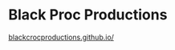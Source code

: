 # Black Proc Productions

[blackcrocproductions.github.io/](https://blackcrocproductions.github.io)
